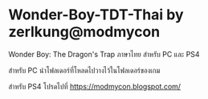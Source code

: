# Wonder-Boy-TDT-Thai by zerlkung@modmycon
Wonder Boy: The Dragon's Trap ภาษาไทย สำหรับ PC และ PS4

สำหรับ PC นำโฟลเดอร์ที่โหลดไปวางไว้ในโฟลเดอร์ของเกม

สำหรับ PS4 โปรดไปที่ https://modmycon.blogspot.com/

